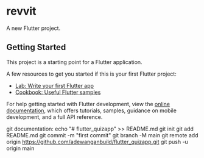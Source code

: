 # revvit

A new Flutter project.

## Getting Started

This project is a starting point for a Flutter application.

A few resources to get you started if this is your first Flutter project:

- [Lab: Write your first Flutter app](https://docs.flutter.dev/get-started/codelab)
- [Cookbook: Useful Flutter samples](https://docs.flutter.dev/cookbook)

For help getting started with Flutter development, view the
[online documentation](https://docs.flutter.dev/), which offers tutorials,
samples, guidance on mobile development, and a full API reference.

git documentation:
echo "# flutter_quizapp" >> README.md
git init
git add README.md
git commit -m "first commit"
git branch -M main
git remote add origin https://github.com/adewanganbuild/flutter_quizapp.git
git push -u origin main
